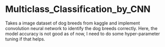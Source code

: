 # Multiclass_Classification_by_CNN
Takes a image dataset of dog breeds from kaggle and implement convolution neural network to identify the dog breeds correctly. Here, the model accuracy is not good as of now, I need to do some hyper-parameter tuning if that helps.
